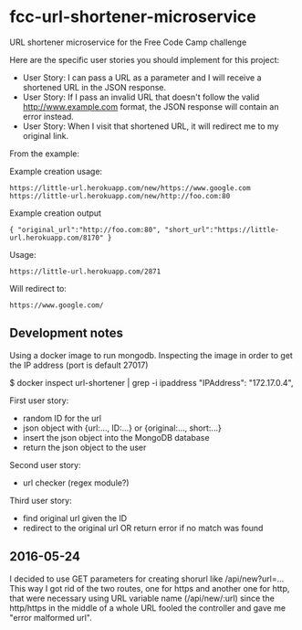 # fcc-url-shortener-microservice
URL shortener microservice for the Free Code Camp challenge

Here are the specific user stories you should implement for this project:

* User Story:  I can pass a URL as a parameter and I will receive a shortened URL in the JSON response.
* User Story: If I pass an invalid URL that doesn't follow the valid http://www.example.com format, the JSON response will contain an error instead.
* User Story: When I visit that shortened URL, it will redirect me to my original link.

From the example:

Example creation usage:

    https://little-url.herokuapp.com/new/https://www.google.com
    https://little-url.herokuapp.com/new/http://foo.com:80

Example creation output

    { "original_url":"http://foo.com:80", "short_url":"https://little-url.herokuapp.com/8170" }

Usage:

    https://little-url.herokuapp.com/2871

Will redirect to:

    https://www.google.com/

## Development notes

Using a docker image to run mongodb. Inspecting the image in order to get the IP address (port is default 27017)

$ docker inspect url-shortener | grep -i ipaddress
        "IPAddress": "172.17.0.4",


First user story:
* random ID for the url
* json object with {url:..., ID:...} or {original:..., short:...}
* insert the json object into the MongoDB database
* return the json object to the user

Second user story:
* url checker (regex module?)

Third user story:
* find original url given the ID
* redirect to the original url OR return error if no match was found


## 2016-05-24
I decided to use GET parameters for creating shorurl like /api/new?url=...
This way I got rid of the two routes, one for https and another one for http, that
were necessary using URL variable name (/api/new/:url) since the http/https in the
middle of a whole URL fooled the controller and gave me "error malformed url".
